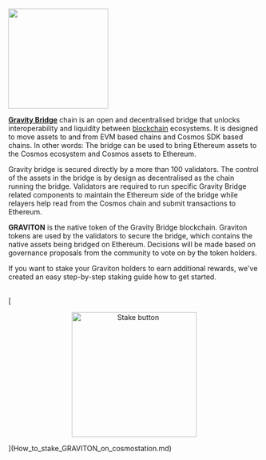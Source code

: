 # <p align="center">
  <img width="200" src="https://user-images.githubusercontent.com/95366163/153456547-2019f773-6f78-4365-8f6f-84e958401a39.png">
</p>


[**Gravity Bridge**](https://www.gravitybridge.net/) chain is an open and decentralised bridge that unlocks interoperability and liquidity between [blockchain](Blockchain.md) ecosystems.
It is designed to move assets to and from EVM based chains and Cosmos SDK based chains. In other words: The bridge can be used to bring Ethereum assets to the Cosmos ecosystem and Cosmos assets to Ethereum.

Gravity bridge is secured directly by a more than 100 validators. The control of the assets in the bridge is by design as decentralised as the chain running the bridge.
Validators are required to run specific Gravity Bridge related components to maintain the Ethereum side of the bridge while relayers help read from the Cosmos chain and submit transactions to Ethereum.

**GRAVITON** is the native token of the Gravity Bridge blockchain. Graviton tokens are used by the validators to secure the bridge, which contains the native assets being bridged on Ethereum. Decisions will be made based on governance proposals from the community to vote on by the token holders. 

If you want to stake your Graviton holders to earn additional rewards, we've created an easy step-by-step staking guide how to get started.
<br>
<br>

[<p align="center">
  <img width="250" alt="Stake button" src="https://user-images.githubusercontent.com/95366163/153582217-057fe883-1624-4ff1-bceb-ad9a06c46465.png">
</p>](How_to_stake_GRAVITON_on_cosmostation.md)
